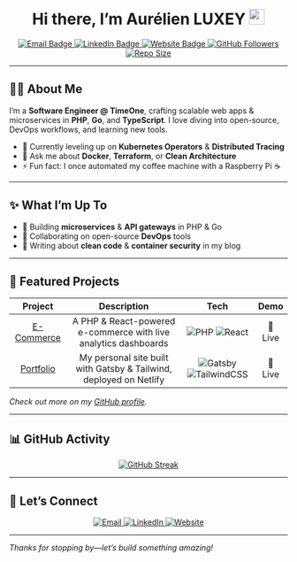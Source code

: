 <!--
  ____  _   _ _   _ _   _ ___ __  __ _____ 
 |  _ \| | | | \ | | \ | |_ _|  \/  | ____|
 | |_) | | | |  \| |  \| || || |\/| |  _|  
 |  _ <| |_| | |\  | |\  || || |  | | |___ 
 |_| \_\\___/|_| \_|_| \_|___|_|  |_|_____|
-->

<br />

<h1 align="center">
  Hi there, I’m Aurélien LUXEY <img src="https://media.giphy.com/media/hvRJCLFzcasrR4ia7z/giphy.gif" width="28">
</h1>

<p align="center">
  <a href="mailto:aurelien.luxeyy@gmail.com">
    <img src="https://img.shields.io/badge/📧-aurelien.luxeyy@gmail.com-blue?style=flat-square&logo=gmail" alt="Email Badge"/>
  </a>
  <a href="https://www.linkedin.com/in/aurelien-luxey-018841250/">
    <img src="https://img.shields.io/badge/🔗-LinkedIn-0A66C2?style=flat-square&logo=linkedin" alt="LinkedIn Badge"/>
  </a>
  <a href="https://aurelien-luxey.netlify.app/">
    <img src="https://img.shields.io/badge/🌐-Website-00C7B7?style=flat-square&logo=netlify" alt="Website Badge"/>
  </a>
  <a href="https://github.com/aluxey?tab=followers">
    <img src="https://img.shields.io/github/followers/aluxey?label=Followers&style=social" alt="GitHub Followers"/>
  </a>
  <a href="https://github.com/aluxey?tab=repositories">
    <img src="https://img.shields.io/github/repo-size/aluxey/Portfolio-AurelienLUXEY?label=Repo%20Size&style=flat-square" alt="Repo Size"/>
  </a>
</p>

---

## 👨‍💻 About Me
I’m a **Software Engineer @ TimeOne**, crafting scalable web apps & microservices in **PHP**, **Go**, and **TypeScript**. I love diving into open-source, DevOps workflows, and learning new tools.

- 🌱 Currently leveling up on **Kubernetes Operators** & **Distributed Tracing**  
- 💬 Ask me about **Docker**, **Terraform**, or **Clean Architecture**  
- ⚡ Fun fact: I once automated my coffee machine with a Raspberry Pi ☕️

---

## ✨ What I’m Up To
- 🚀 Building **microservices** & **API gateways** in PHP & Go  
- 🤝 Collaborating on open-source **DevOps** tools  
- 📖 Writing about **clean code** & **container security** in my blog  

---

## 🌟 Featured Projects

| Project | Description | Tech | Demo |
|:-------:|:-----------:|:----:|:----:|
| [E-Commerce](https://github.com/aluxey/E-Commerce) | A PHP & React-powered e-commerce with live analytics dashboards | ![PHP](https://img.shields.io/badge/PHP-777BB4?logo=php) ![React](https://img.shields.io/badge/React-20232A?logo=react) | 🔗 Live |
| [Portfolio](https://github.com/aluxey/Portfolio-AurelienLUXEY) | My personal site built with Gatsby & Tailwind, deployed on Netlify | ![Gatsby](https://img.shields.io/badge/Gatsby-663399?logo=gatsby) ![TailwindCSS](https://img.shields.io/badge/TailwindCSS-06B6D4?logo=tailwind-css) | 🔗 Live |

*Check out more on my [GitHub profile](https://github.com/aluxey?tab=repositories).*

---

## 📊 GitHub Activity
<div align="center">
  <!-- GitHub Streak Widget -->
  <a href="https://github.com/aluxey">
    <img src="https://github-readme-streak-stats.herokuapp.com/?user=aluxey&theme=radical" alt="GitHub Streak" />
  </a>
</div>

---

## 🤝 Let’s Connect
<p align="center">
  <a href="mailto:aurelien.luxeyy@gmail.com">
    <img src="https://img.shields.io/badge/Email-D14836?style=for-the-badge&logo=gmail&logoColor=white" alt="Email"/>
  </a>
  <a href="https://www.linkedin.com/in/aurelien-luxey-018841250/">
    <img src="https://img.shields.io/badge/LinkedIn-0A66C2?style=for-the-badge&logo=linkedin&logoColor=white" alt="LinkedIn"/>
  </a>
  <a href="https://aurelien-luxey.netlify.app/">
    <img src="https://img.shields.io/badge/Website-101010?style=for-the-badge&logo=netlify&logoColor=white" alt="Website"/>
  </a>
</p>

---

*Thanks for stopping by—let’s build something amazing!*  
<!-- Proudly created with ❤️ using Markdown -->
